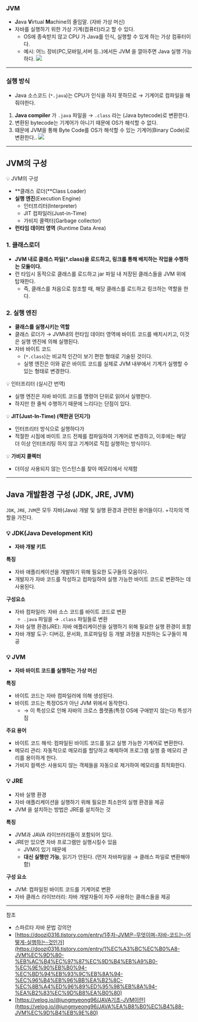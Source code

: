 ### JVM
- **J**ava **V**irtual **M**achine의 줄임말. (자바 가상 머신)
- 자바를 실행하기 위한 가상 기계(컴퓨터)라고 할 수 있다.
    - OS에 종속받지 않고 CPU 가 Java를 인식, 실행할 수 있게 하는 가상 컴퓨터이다.
    - 예시: 어느 장비(PC,모바일,서버 등..)에서든 JVM 을 깔아주면 Java 실행 가능하다.
![](https://velog.velcdn.com/images/siontext/post/b84982fb-f89b-4cfc-98e8-0804a0748596/image.png)

----

### 실행 방식
-  Java 소스코드 (`*.java`)는 CPU가 인식을 하지 못하므로 → 기계어로 컴파일을 해줘야한다.

1. **Java compiler** 가 `.java` 파일을 → `.class` 라는 (Java bytecode)로 변환한다.
2. 변환된 bytecode는 기계어가 아니기 때문에 OS가 해석할 수 없다.
3. 떄문에 JVM을 통해 Byte Code를 OS가 해석할 수 있는 기계어(Binary Code)로 변환한다..
![](https://velog.velcdn.com/images/siontext/post/7513b536-fe84-461b-8897-10c9a498ff59/image.png)

----

## JVM의 구성


 💡 JVM의 구성
-  **클래스 로더(**Class Loader)
-  **실행 엔진**(Execution Engine)
   - 인터프리터(Interpreter)
   - JIT 컴파일러(Just-in-Time)
   - 가비지 콜렉터(Garbage collector)
 -  **런타임 데이터 영역** (Runtime Data Area)

### **1. 클래스로더**

- **JVM 내로 클래스 파일(*.class)을 로드하고, 링크를 통해 배치하는 작업을 수행하는 모듈이다.**
- 런 타임시 동적으로 클래스를 로드하고 jar 파일 내 저장된 클래스들을 JVM 위에 탑재한다.
    - 즉, 클래스를 처음으로 참조할 때, 해당 클래스를 로드하고 링크하는 역할을 한다.
    
    
### **2. 실행 엔진**

- **클래스를 실행시키는 역할**
- 클래스 로더가 →  JVM내의 런타임 데이터 영역에 바이트 코드를 배치시키고, 이것은 실행 엔진에 의해 실행된다.
- 자바 바이트 코드
    - (`*.class`)는 비교적 인간이 보기 편한 형태로 기술된 것이다.
    - 실행 엔진은 이와 같은 바이트 코드를 실제로 JVM 내부에서 기계가 실행할 수 있는 형태로 변경한다.
    

💡 인터프리터 (실시간 번역)
- 실행 엔진은 자바 바이트 코드를 명령어 단위로 읽어서 실행한다.
- 하지만 한 줄씩 수행하기 때문에 느리다는 단점이 있다.

💡 **JIT(Just-In-Time) (책한권 던지기)**
- 인터프리터 방식으로 실행하다가
- 적절한 시점에 바이트 코드 전체를 컴파일하여 기계어로 변경하고, 이후에는 해당 더 이상 인터프리팅 하지 않고 기계어로 직접 실행하는 방식이다.

💡 **가비지 콜렉터**
- 더이상 사용되지 않는 인스턴스를 찾아 메모리에서 삭제함

----

## Java 개발환경 구성 (JDK, JRE, JVM)

`JDK`, `JRE`, `JVM`은 모두 자바(Java) 개발 및 실행 환경과 관련된 용어들이다.
+각자의 역할을 가진다.


### 💡 **JDK(Java Development Kit)**
- **자바 개발 키트**

**특징**
- 자바 애플리케이션을 개발하기 위해 필요한 도구들의 모음이다.
- 개발자가 자바 코드를 작성하고 컴파일하여 실행 가능한 바이트 코드로 변환하는 데 사용된다.

**구성요소**
- 자바 컴파일러:  자바 소스 코드를 바이트 코드로 변환
    - `.java` 파일을 →  `.class` 파일들로 변환
- 자바 실행 환경(JRE): 자바 애플리케이션을 실행하기 위해 필요한 실행 환경이 포함
- 자바 개발 도구: 디버깅, 문서화, 프로파일링 등 개발 과정을 지원하는 도구들이 제공




### 💡 JVM
- **자바 바이트 코드를 실행하는 가상 머신**

**특징**
- 바이트 코드는 자바 컴파일러에 의해 생성된다.
- 바이트 코드는 특정OS가 아닌  JVM 위에서 동작한다.
    - → 이 특성으로 인해 자바의 크로스 플랫폼(특정 OS에 구애받지 않는다) 특성가짐

**주요 용어**
- 바이트 코드 해석: 컴파일된 바이트 코드를 읽고 실행 가능한 기계어로 변환한다.
- 메모리 관리: 자동적으로 메모리를 할당하고 해제하여 프로그램 실행 중 메모리 관리를 용이하게 한다.
- 가비지 컬렉션: 사용되지 않는 객체들을 자동으로 제거하여 메모리를 최적화한다.



### 💡 JRE

- 자바 실행 환경
- 자바 애플리케이션을 실행하기 위해 필요한 최소한의 실행 환경을 제공
- JVM 을 설치하는 방법은 JRE를 설치하는 것

**특징**
- JVM과 JAVA 라이브러리들이 포함되어 있다.
- JRE만 있으면 자바 프로그램만 실행시킬수 있음
    - JVM이 있기 때문에
    - **대신 실행만 가능**, 읽기가 안된다. (먼저 자바파일을 → 클래스 파일로 변환해야함)

**구성 요소**
- JVM: 컴파일된 바이트 코드를 기계어로 변환
- 자바 클래스 라이브러리: 자바 개발자들이 자주 사용하는 클래스들을 제공

----
참조

- 스파르타 자바 문법 강의안
- [https://doozi0316.tistory.com/entry/1주차-JVM은-무엇이며-자바-코드는-어떻게-실행하는-것인가](https://doozi0316.tistory.com/entry/1%EC%A3%BC%EC%B0%A8-JVM%EC%9D%80-%EB%AC%B4%EC%97%87%EC%9D%B4%EB%A9%B0-%EC%9E%90%EB%B0%94-%EC%BD%94%EB%93%9C%EB%8A%94-%EC%96%B4%EB%96%BB%EA%B2%8C-%EC%8B%A4%ED%96%89%ED%95%98%EB%8A%94-%EA%B2%83%EC%9D%B8%EA%B0%80)
- [https://velog.io/@jungmyeong96/JAVA기초-JVM이란](https://velog.io/@jungmyeong96/JAVA%EA%B8%B0%EC%B4%88-JVM%EC%9D%B4%EB%9E%80)
